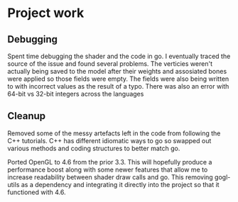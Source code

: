 # Project work
## Debugging
Spent time debugging the shader and the code in go. I eventually traced the source of the issue and found several problems. The verticies weren't actually being saved to the model after their weights and assosiated bones were applied so those fields were empty. The fields were also being written to with incorrect values as the result of a typo. There was also an error with 64-bit vs 32-bit integers across the languages

## Cleanup
Removed some of the messy artefacts left in the code from following the C++ tutorials. C++ has different idiomatic ways to go so swapped out various methods and coding structures to better match go.

Ported OpenGL to 4.6 from the prior 3.3. This will hopefully produce a performance boost along with some newer features that allow me to increase readability between shader draw calls and go. This removing gogl-utils as a dependency and integrating it directly into the project so that it functioned with 4.6.